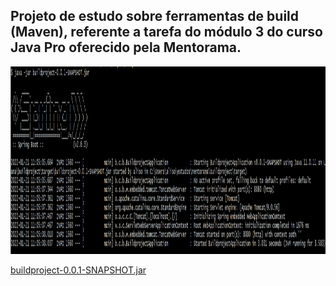 ## Projeto de estudo sobre ferramentas de build (Maven), referente a tarefa do módulo 3 do curso Java Pro oferecido pela Mentorama.

<img src="https://github.com/alisoncruz/assets/blob/main/mentorama/run_jar.png" width="1000" height="300">

<br>

<a href="https://github.com/alisoncruz/assets/blob/main/mentorama/buildproject-0.0.1-SNAPSHOT.jar">buildproject-0.0.1-SNAPSHOT.jar</a>
